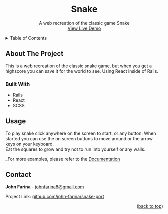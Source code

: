 <a name="readme-top"></a>

<!-- PROJECT LOGO -->
<br />
<div align="center">

<h1 align="center">Snake</h1>

  <p align="center">
    A web recreation of the classic game Snake
    <br />
    <a href="https://linktowebsite.com">View Live Demo</a>
</div>

<!-- TABLE OF CONTENTS -->
<details>
  <summary>Table of Contents</summary>
  <ol>
    <li>
      <a href="#about-the-project">About The Project</a>
      <ul>
        <li><a href="#built-with">Built With</a></li>
      </ul>
    </li>
    <li>
      <a href="#getting-started">React</a>
      <ul>
        <li><a href="#prerequisites">State</a></li>
        <li><a href="#installation">Game Logic</a></li>
        <ul>
            <li><a href="#prerequisites">Drawing Grid</a></li>
            <li><a href="#installation">Drawing Snake in Grid</a></li>
            <li><a href="#installation">Moving Snake in Grid</a></li>
            <li><a href="#installation">Snake Collision</a></li>
            <li><a href="#installation">Random Food Spawn</a></li>
      </ul>
      </ul>
    </li>
    <li><a href="#usage">Design</a></li>
    <ul>
        <li><a href="#prerequisites">Top of Body</a></li>
        <li><a href="#installation">Game Screen</a></li>
        <li><a href="#installation">Buttons</a></li>
    </ul>
    <li><a href="#usage">Usage</a></li>
    <li><a href="#contact">Contact</a></li>
    <li><a href="#acknowledgments">Acknowledgments</a></li>
  </ol>
</details>


<!-- ABOUT THE PROJECT -->
## About The Project

This is a web recreation of the classic snake game, but when you get a highscore you can save it for the world to see. Using React inside of Rails.

### Built With
 - Rails
 - React
 - SCSS

<!-- USAGE EXAMPLES -->
## Usage

To play snake click anywhere on the screen to start, or any button. When started you can use the on screen buttons to move around or the arrow keys on your keyboard. <br/>
Eat the squares to grow and try not to run into yourself or any walls.

_For more examples, please refer to the [Documentation](https://example.com)


<!-- CONTACT -->
## Contact

**John Farina** - johnfarina8@gmail.com

Project Link: [github.com/john-farina/snake-port](https://github.com/john-farina/snake-port)

<p align="right">(<a href="#readme-top">back to top</a>)</p>





